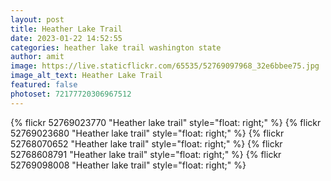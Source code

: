 ```yaml
---
layout: post
title: Heather Lake Trail
date: 2023-01-22 14:52:55
categories: heather lake trail washington state
author: amit
image: https://live.staticflickr.com/65535/52769097968_32e6bbee75.jpg
image_alt_text: Heather Lake Trail
featured: false
photoset: 72177720306967512
---
```



{% 
  flickr 52769023770 "Heather lake trail" style="float: right;"
   %}
{% 
  flickr 52769023680 "Heather lake trail" style="float: right;"
   %}
{% 
  flickr 52768070652 "Heather lake trail" style="float: right;"
   %}
{% 
  flickr 52768608791 "Heather lake trail" style="float: right;"
   %}
{% 
  flickr 52769098008 "Heather lake trail" style="float: right;"
   %}

  
